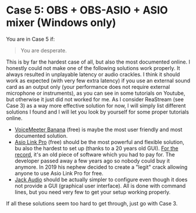 # Case 5: OBS + OBS-ASIO + ASIO mixer (Windows only)

You are in Case 5 if:
> You are desperate.

This is by far the hardest case of all, but also the most documented online. I honestly could not make one of the following solutions work properly. It always resulted in unplayable latency or audio crackles. I think it should work as expected (with very few extra latency) if you use an external sound card as an output only (your performance does not require external microphone or instruments), as you can see in some tutorials on Youtube, but otherwise it just did not worked for me. As I consider ReaStream (see Case 3) as a way more effective solution for now, I will simply list different solutions I found and I will let you look by yourself for some proper tutorials online.

-   [VoiceMeeter Banana](https://download.vb-audio.com/Download_CABLE/VoicemeeterProSetup.exe) (free) is maybe the most user friendly and most documented solution.
-   [Asio Link Pro](https://give.academy/posts/2018/03/02/AsioLinkPro/) (free) should be the most powerful and flexible solution, bu also the hardest to set up (thanks to a 20 years old GUI). [For the record](https://give.academy/posts/2018/03/02/AsioLinkPro/), it's an old piece of software which you had to pay for. The developer passed away a few years ago so nobody could buy it anymore. In 2019 his nephew decided to create a "legit" crack allowing anyone to use Asio Link Pro for free.
-   [Jack Audio](https://jackaudio.org/downloads/) should be actually simpler to configure even though it does not provide a GUI (graphical user interface). All is done with command lines, but you need very few to get your setup working properly.

If all these solutions seem too hard to get through, just go with Case 3.
